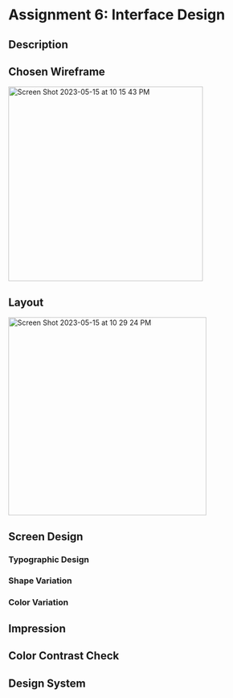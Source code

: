 # Assignment 6: Interface Design
## Description
## Chosen Wireframe
<img width="387" alt="Screen Shot 2023-05-15 at 10 15 43 PM" src="https://github.com/britslambs/DH110/assets/119825654/14c07a2c-7cc3-4461-b5b2-11307e50c627">

## Layout
<img width="394" alt="Screen Shot 2023-05-15 at 10 29 24 PM" src="https://github.com/britslambs/DH110/assets/119825654/49368308-0e00-402e-a568-dbc4a1292e9b">

## Screen Design
### Typographic Design
### Shape Variation 
### Color Variation
##  Impression 
## Color Contrast Check
## Design System
